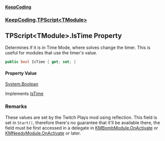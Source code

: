 #### [KeepCoding](index.md 'index')
### [KeepCoding](KeepCoding.md 'KeepCoding').[TPScript&lt;TModule&gt;](TPScript_TModule_.md 'KeepCoding.TPScript&lt;TModule&gt;')
## TPScript&lt;TModule&gt;.IsTime Property
Determines if it is in Time Mode, where solves change the timer. This is useful for modules that use the timer's value.  
```csharp
public bool IsTime { get; set; }
```
#### Property Value
[System.Boolean](https://docs.microsoft.com/en-us/dotnet/api/System.Boolean 'System.Boolean')

Implements [IsTime](ITP_IsTime.md 'KeepCoding.ITP.IsTime')  
### Remarks
These values are set by the Twitch Plays mod using reflection. This field is set in `Start()`, therefore there's no guarantee that it'll be available there, the field must be first accessed in a delegate in [KMBombModule.OnActivate](https://docs.microsoft.com/en-us/dotnet/api/KMBombModule.OnActivate 'KMBombModule.OnActivate') or [KMNeedyModule.OnActivate](https://docs.microsoft.com/en-us/dotnet/api/KMNeedyModule.OnActivate 'KMNeedyModule.OnActivate') or later.  
